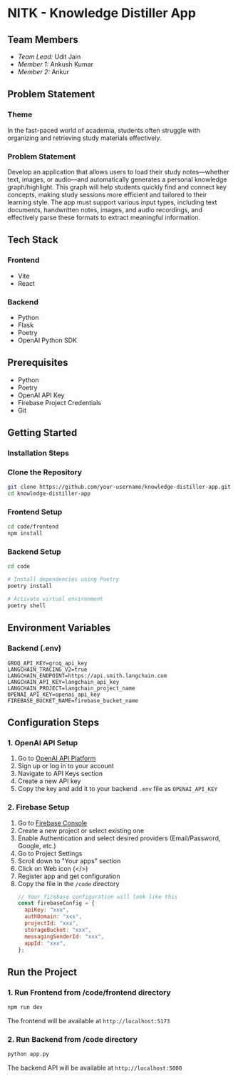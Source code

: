 # NITK - Knowledge Distiller App

## Team Members

- _Team Lead:_ Udit Jain
- _Member 1:_ Ankush Kumar
- _Member 2:_ Ankur

## Problem Statement

### Theme

In the fast-paced world of academia, students often struggle with organizing and retrieving study materials effectively.

### Problem Statement

Develop an application that allows users to load their study notes—whether text, images, or audio—and automatically generates a personal knowledge graph/highlight. This graph will help students quickly find and connect key concepts, making study sessions more efficient and tailored to their learning style. The app must support various input types, including text documents, handwritten notes, images, and audio recordings, and effectively parse these formats to extract meaningful information.

## Tech Stack

### Frontend

- Vite
- React

### Backend

- Python
- Flask
- Poetry
- OpenAI Python SDK

## Prerequisites

- Python
- Poetry
- OpenAI API Key
- Firebase Project Credentials
- Git

## Getting Started

### Installation Steps

### Clone the Repository

```bash
git clone https://github.com/your-username/knowledge-distiller-app.git
cd knowledge-distiller-app
```

### Frontend Setup

```bash
cd code/frontend
npm install
```

### Backend Setup

```bash
cd code

# Install dependencies using Poetry
poetry install

# Activate virtual environment
poetry shell
```

## Environment Variables

### Backend (.env)

```
GROQ_API_KEY=groq_api_key
LANGCHAIN_TRACING_V2=true
LANGCHAIN_ENDPOINT=https://api.smith.langchain.com
LANGCHAIN_API_KEY=langchain_api_key
LANGCHAIN_PROJECT=langchain_project_name
OPENAI_API_KEY=openai_api_key
FIREBASE_BUCKET_NAME=firebase_bucket_name
```

## Configuration Steps

### 1. OpenAI API Setup

1. Go to [OpenAI API Platform](https://platform.openai.com/)
2. Sign up or log in to your account
3. Navigate to API Keys section
4. Create a new API key
5. Copy the key and add it to your backend `.env` file as `OPENAI_API_KEY`

### 2. Firebase Setup

1. Go to [Firebase Console](https://console.firebase.google.com/)
2. Create a new project or select existing one
3. Enable Authentication and select desired providers (Email/Password, Google, etc.)
4. Go to Project Settings
5. Scroll down to "Your apps" section
6. Click on Web icon (</>)
7. Register app and get configuration
8. Copy the file in the `/code` directory
   ```javascript
   // Your firebase configuration will look like this
   const firebaseConfig = {
     apiKey: "xxx",
     authDomain: "xxx",
     projectId: "xxx",
     storageBucket: "xxx",
     messagingSenderId: "xxx",
     appId: "xxx",
   };
   ```

## Run the Project

### 1. Run Frontend from /code/frontend directory

```bash
npm run dev
```

The frontend will be available at `http://localhost:5173`

### 2. Run Backend from /code directory

```bash
python app.py
```

The backend API will be available at `http://localhost:5000`

